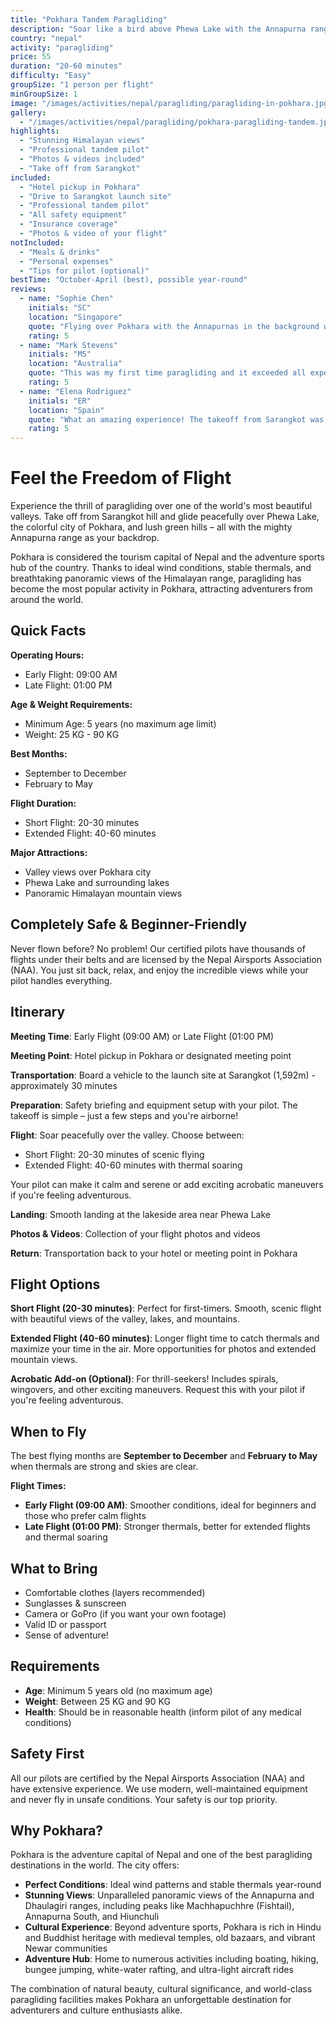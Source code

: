 ```yaml
---
title: "Pokhara Tandem Paragliding"
description: "Soar like a bird above Phewa Lake with the Annapurna range as your backdrop. Experience Nepal's adventure capital from the sky."
country: "nepal"
activity: "paragliding"
price: 55
duration: "20-60 minutes"
difficulty: "Easy"
groupSize: "1 person per flight"
minGroupSize: 1
image: "/images/activities/nepal/paragliding/paragliding-in-pokhara.jpg"
gallery:
  - "/images/activities/nepal/paragliding/pokhara-paragliding-tandem.jpg"
highlights:
  - "Stunning Himalayan views"
  - "Professional tandem pilot"
  - "Photos & videos included"
  - "Take off from Sarangkot"
included:
  - "Hotel pickup in Pokhara"
  - "Drive to Sarangkot launch site"
  - "Professional tandem pilot"
  - "All safety equipment"
  - "Insurance coverage"
  - "Photos & video of your flight"
notIncluded:
  - "Meals & drinks"
  - "Personal expenses"
  - "Tips for pilot (optional)"
bestTime: "October-April (best), possible year-round"
reviews:
  - name: "Sophie Chen"
    initials: "SC"
    location: "Singapore"
    quote: "Flying over Pokhara with the Annapurnas in the background was absolutely breathtaking! Biswash was a fantastic pilot - calm, professional, and made me feel completely safe..."
    rating: 5
  - name: "Mark Stevens"
    initials: "MS"
    location: "Australia"
    quote: "This was my first time paragliding and it exceeded all expectations! The views of Phewa Lake and the mountains were incredible. Professional team and smooth experience..."
    rating: 5
  - name: "Elena Rodriguez"
    initials: "ER"
    location: "Spain"
    quote: "What an amazing experience! The takeoff from Sarangkot was smooth and the flight was peaceful yet exhilarating. Photos and videos were a nice bonus. Highly recommend..."
    rating: 5
---
```


# Feel the Freedom of Flight

Experience the thrill of paragliding over one of the world's most beautiful valleys. Take off from Sarangkot hill and glide peacefully over Phewa Lake, the colorful city of Pokhara, and lush green hills – all with the mighty Annapurna range as your backdrop.

Pokhara is considered the tourism capital of Nepal and the adventure sports hub of the country. Thanks to ideal wind conditions, stable thermals, and breathtaking panoramic views of the Himalayan range, paragliding has become the most popular activity in Pokhara, attracting adventurers from around the world.

## Quick Facts

**Operating Hours:**
- Early Flight: 09:00 AM
- Late Flight: 01:00 PM

**Age & Weight Requirements:**
- Minimum Age: 5 years (no maximum age limit)
- Weight: 25 KG - 90 KG

**Best Months:**
- September to December
- February to May

**Flight Duration:**
- Short Flight: 20-30 minutes
- Extended Flight: 40-60 minutes

**Major Attractions:**
- Valley views over Pokhara city
- Phewa Lake and surrounding lakes
- Panoramic Himalayan mountain views

## Completely Safe & Beginner-Friendly

Never flown before? No problem! Our certified pilots have thousands of flights under their belts and are licensed by the Nepal Airsports Association (NAA). You just sit back, relax, and enjoy the incredible views while your pilot handles everything.

## Itinerary

**Meeting Time**: Early Flight (09:00 AM) or Late Flight (01:00 PM)

**Meeting Point**: Hotel pickup in Pokhara or designated meeting point

**Transportation**: Board a vehicle to the launch site at Sarangkot (1,592m) - approximately 30 minutes

**Preparation**: Safety briefing and equipment setup with your pilot. The takeoff is simple – just a few steps and you're airborne!

**Flight**: Soar peacefully over the valley. Choose between:
- Short Flight: 20-30 minutes of scenic flying
- Extended Flight: 40-60 minutes with thermal soaring

Your pilot can make it calm and serene or add exciting acrobatic maneuvers if you're feeling adventurous.

**Landing**: Smooth landing at the lakeside area near Phewa Lake

**Photos & Videos**: Collection of your flight photos and videos

**Return**: Transportation back to your hotel or meeting point in Pokhara

## Flight Options

**Short Flight (20-30 minutes)**: Perfect for first-timers. Smooth, scenic flight with beautiful views of the valley, lakes, and mountains.

**Extended Flight (40-60 minutes)**: Longer flight time to catch thermals and maximize your time in the air. More opportunities for photos and extended mountain views.

**Acrobatic Add-on (Optional)**: For thrill-seekers! Includes spirals, wingovers, and other exciting maneuvers. Request this with your pilot if you're feeling adventurous.

## When to Fly

The best flying months are **September to December** and **February to May** when thermals are strong and skies are clear. 

**Flight Times:**
- **Early Flight (09:00 AM)**: Smoother conditions, ideal for beginners and those who prefer calm flights
- **Late Flight (01:00 PM)**: Stronger thermals, better for extended flights and thermal soaring

## What to Bring

- Comfortable clothes (layers recommended)
- Sunglasses & sunscreen
- Camera or GoPro (if you want your own footage)
- Valid ID or passport
- Sense of adventure!

## Requirements

- **Age**: Minimum 5 years old (no maximum age)
- **Weight**: Between 25 KG and 90 KG
- **Health**: Should be in reasonable health (inform pilot of any medical conditions)

## Safety First

All our pilots are certified by the Nepal Airsports Association (NAA) and have extensive experience. We use modern, well-maintained equipment and never fly in unsafe conditions. Your safety is our top priority.

## Why Pokhara?

Pokhara is the adventure capital of Nepal and one of the best paragliding destinations in the world. The city offers:

- **Perfect Conditions**: Ideal wind patterns and stable thermals year-round
- **Stunning Views**: Unparalleled panoramic views of the Annapurna and Dhaulagiri ranges, including peaks like Machhapuchhre (Fishtail), Annapurna South, and Hiunchuli
- **Cultural Experience**: Beyond adventure sports, Pokhara is rich in Hindu and Buddhist heritage with medieval temples, old bazaars, and vibrant Newar communities
- **Adventure Hub**: Home to numerous activities including boating, hiking, bungee jumping, white-water rafting, and ultra-light aircraft rides

The combination of natural beauty, cultural significance, and world-class paragliding facilities makes Pokhara an unforgettable destination for adventurers and culture enthusiasts alike.
